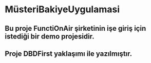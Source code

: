 # MüsteriBakiyeUygulamasi

## Bu proje FunctiOnAir şirketinin işe giriş için istediği bir demo projesidir.
## Proje DBDFirst yaklaşımı ile yazılmıştır.
